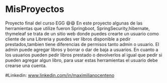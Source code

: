 # MisProyectos
Proyecto final del curso EGG 😄😄
En este proyecto algunas de las herramientas que utilize fueron Springboot, SpringSecurity,hibernate, thymeleaf se trata de un sitio web donde puedes crearte un usuario como cliente de una Libreria y puedes ver libros disponible a pedir prestados,tambien tiene diferencias de permisos tanto admin o usuario. El admin puede agregar libros y borrar o dar de baja a usuarios. En cuanto a los usuarios pueden pedir libros prestado o devolverlos al igual que pedir si pueden agregar algun libro, para usar estas herramientas el usuario debe crearse una cuenta. 

#Linkedin: www.linkedin.com/in/maximilianocenteno
